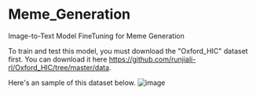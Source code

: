 # Meme_Generation
Image-to-Text Model FineTuning for Meme Generation


To train and test this model, you must download the "Oxford_HIC" dataset first.
You can download it here https://github.com/runjiali-rl/Oxford_HIC/tree/master/data.

Here's an sample of this dataset below.
![image](https://github.com/user-attachments/assets/7193953c-7ed9-486e-bdb9-c3f9f67d1a7d)

